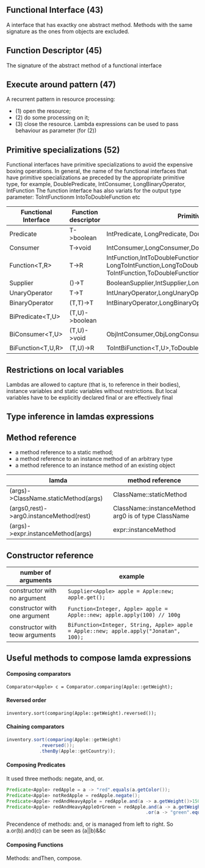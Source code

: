 Functional Interface (43)
-----------------------
A interface that has exactky one abstract method. 
Methods with the same signature as the ones from objects are excluded.

Function Descriptor (45)
-----------------------
The signature of the abstract method of a functional interface

Execute around pattern (47)
-----------------------
A recurrent pattern in resource processing: 
- (1) open the resource;
- (2) do some processing on it;
- (3) close the resource.
Lambda expressions can be used to pass behaviour as parameter (for (2))

Primitive specializations (52)
-----------------------
Functional interfaces have primitive specializations to avoid the 
expensive boxing operations.
In general, the name of the functional interfaces that have primitive
specializations ae preceded by the appropriate primitive type, 
for example, DoublePredicate, IntConsumer, LongBinaryOperator, IntFunction 
The function interface has also variats for the output type parameter:
ToIntFunction<T>m IntoToDoubleFunction etc

|Functional Interface|Function descriptor|Primitive specialization|
| ------------- | ------------- | ------------- |
|Predicate<T>|T->boolean|IntPredicate, LongPredicate, DoublePredicate|
|Consumer<T>|T->void|IntConsumer,LongConsumer,DoubleConsumer|
|Function<T,R>|T->R|IntFunction<R>,IntToDoubleFunction,IntToLongFunction,LongFunction<R>,<br>LongToIntFunction,LongToDoubleFunction,DoubleFunction<R>,<br>ToIntFunction<R>,ToDoubleFunction<R>, ToLongFunction<R>|
|Supplier<T>|()->T|BooleanSupplier,IntSupplier,LongSupplier,DoubleSupplier|
|UnaryOperator<T>|T->T|IntUnaryOperator,LongUnaryOperator,DoubleBinaryOperator|
|BinaryOperator|(T,T)->T|IntBinaryOperator,LongBinaryOperator,DoubleBinaryOperator|
|BiPredicate<T,U>|(T,U)->boolean|
|BiConsumer<T,U>|(T,U)->void|ObjIntConsumer<T>,ObjLongConsumer<T>,ObjDoubleConsumer<T>|
|BiFunction<T,U,R>|(T,U)->R|ToIntBiFunction<T,U>,ToDoubleBiFunction<T,U>,ToLongBiFunction<T,U>|

Restrictions on local variables
-----------------------
Lambdas are allowed to capture (that is, to reference in their bodies), instance variables and static
variables without restrictions. But local variables have to be explicitly declared final or are effectively final

Type inference in lamdas expressions
-----------------------

Method reference
-----------------------
- a method reference to a static method;
- a method reference to an instance method of an arbitrary type
- a method reference to an instance method of an existing object

|lamda|method reference|
| ------------- | ------------- |
|(args)->ClassName.staticMethod(args)|ClassName::staticMethod|
|(args0,rest)->arg0.instanceMethod(rest)|ClassName::instanceMethod<br>arg0 is of type ClassName|
|(args)->expr.instanceMethod(args)|expr::instanceMethod|

Constructor reference
-----------------------
|number of arguments|example|
| ------------- | ------------- |
|constructor with no argument| `Supplier<Apple> apple = Apple:new; apple.get();`|
|constructor with one argument| `Function<Integer, Apple> apple = Apple::new; apple.apply(100) // 100g`|
|constructor with teow arguments|`BiFunction<Integer, String, Apple> apple = Apple::new; apple.apply("Jonatan", 100);`|
  
Useful methods to compose lamda expressions
-----------------------
#### Composing comparators
`Comparator<Apple> c = Comparator.comparing(Apple::getWeight);`
#### Reversed order
`inventory.sort(comparing(Apple::getWeight).reversed());`
#### Chaining comparators
```java
inventory.sort(comparing(Apple::getWeight)
            .reversed());
            .thenBy(Apple::getCountry));
```
#### Composing Predicates
It used three methods: negate, and, or.
```java
Predicate<Apple> redApple = a -> "red".equals(a.getColor());
Predicate<Apple> notRedApple = redApple.negate();
Predicate<Apple> redAndHeavyApple = redApple.and(a -> a.getWeight()>150);
Predicate<Apple> redAndHeavyAppleOrGreen = redApple.and(a -> a.getWeight()>150)
                                                   .or(a -> "green".equals(a.getColor());
```
Precendence of methods: and, or is managed from left to right.
So a.or(b).and(c) can be seen as (a||b)&&c
#### Composing Functions
Methods: andThen, compose.
                                                










